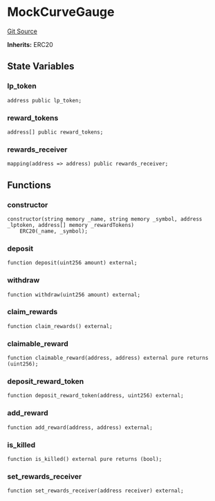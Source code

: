 # MockCurveGauge
[Git Source](https://github.com/alchemix-finance/alchemix-v2-dao/blob/ede6fa522daa0fff2c20e5420d5e76d74abb70c3/src/interfaces/aura/MockCurveGauge.sol)

**Inherits:**
ERC20


## State Variables
### lp_token

```solidity
address public lp_token;
```


### reward_tokens

```solidity
address[] public reward_tokens;
```


### rewards_receiver

```solidity
mapping(address => address) public rewards_receiver;
```


## Functions
### constructor


```solidity
constructor(string memory _name, string memory _symbol, address _lptoken, address[] memory _rewardTokens)
    ERC20(_name, _symbol);
```

### deposit


```solidity
function deposit(uint256 amount) external;
```

### withdraw


```solidity
function withdraw(uint256 amount) external;
```

### claim_rewards


```solidity
function claim_rewards() external;
```

### claimable_reward


```solidity
function claimable_reward(address, address) external pure returns (uint256);
```

### deposit_reward_token


```solidity
function deposit_reward_token(address, uint256) external;
```

### add_reward


```solidity
function add_reward(address, address) external;
```

### is_killed


```solidity
function is_killed() external pure returns (bool);
```

### set_rewards_receiver


```solidity
function set_rewards_receiver(address receiver) external;
```

